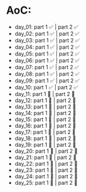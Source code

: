 # AoC:
- day_01:     part 1 :white_check_mark:     | part 2 :white_check_mark:
- day_02:     part 1 :white_check_mark:     | part 2 :white_check_mark:
- day_03:     part 1 :white_check_mark:     | part 2 :white_check_mark:
- day_04:     part 1 :white_check_mark:     | part 2 :white_check_mark:
- day_05:     part 1 :white_check_mark:     | part 2 :white_check_mark:
- day_06:     part 1 :white_check_mark:     | part 2 :white_check_mark:
- day_07:     part 1 :white_check_mark:     | part 2 :white_check_mark:
- day_08:     part 1 :white_check_mark:     | part 2 :white_check_mark:
- day_09:     part 1 :white_check_mark:     | part 2 :white_check_mark:
- day_10:     part 1 :white_check_mark:     | part 2 :white_check_mark:
- day_11:     part 1 :black_square_button:     | part 2 :black_square_button:
- day_12:     part 1 :black_square_button:     | part 2 :black_square_button:
- day_13:     part 1 :black_square_button:     | part 2 :black_square_button:
- day_14:     part 1 :black_square_button:     | part 2 :black_square_button:
- day_15:     part 1 :black_square_button:     | part 2 :black_square_button:
- day_16:     part 1 :black_square_button:     | part 2 :black_square_button:
- day_17:     part 1 :black_square_button:     | part 2 :black_square_button:
- day_18:     part 1 :black_square_button:     | part 2 :black_square_button:
- day_19:     part 1 :black_square_button:     | part 2 :black_square_button:
- day_20:     part 1 :black_square_button:     | part 2 :black_square_button:
- day_21:     part 1 :black_square_button:     | part 2 :black_square_button:
- day_22:     part 1 :black_square_button:     | part 2 :black_square_button:
- day_23:     part 1 :black_square_button:     | part 2 :black_square_button:
- day_24:     part 1 :black_square_button:     | part 2 :black_square_button:
- day_25:     part 1 :black_square_button:     | part 2 :black_square_button:
